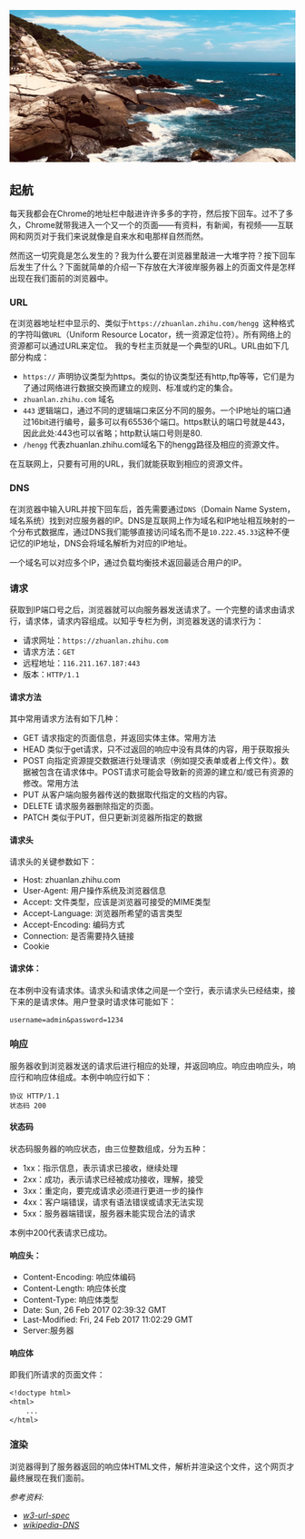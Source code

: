 ![tide](../img/tide.jpg)
## 起航

每天我都会在Chrome的地址栏中敲进许许多多的字符，然后按下回车。过不了多久，Chrome就带我进入一个又一个的页面——有资料，有新闻，有视频——互联网和网页对于我们来说就像是自来水和电那样自然而然。

然而这一切究竟是怎么发生的？我为什么要在浏览器里敲进一大堆字符？按下回车后发生了什么？下面就简单的介绍一下存放在大洋彼岸服务器上的页面文件是怎样出现在我们面前的浏览器中。

### URL

在浏览器地址栏中显示的、类似于`https://zhuanlan.zhihu.com/hengg `这种格式的字符叫做`URL`（Uniform Resource Locator，统一资源定位符）。所有网络上的资源都可以通过URL来定位。
我的专栏主页就是一个典型的URL。URL由如下几部分构成：
- `https://` 声明协议类型为https。类似的协议类型还有http,ftp等等，它们是为了通过网络进行数据交换而建立的规则、标准或约定的集合。
- `zhuanlan.zhihu.com` 域名
- `443` 逻辑端口，通过不同的逻辑端口来区分不同的服务。一个IP地址的端口通过16bit进行编号，最多可以有65536个端口。https默认的端口号就是443，因此此处:443也可以省略；http默认端口号则是80.
- `/hengg` 代表zhuanlan.zhihu.com域名下的hengg路径及相应的资源文件。

在互联网上，只要有可用的URL，我们就能获取到相应的资源文件。

### DNS
在浏览器中输入URL并按下回车后，首先需要通过`DNS`（Domain Name System，域名系统）找到对应服务器的IP。DNS是互联网上作为域名和IP地址相互映射的一个分布式数据库，通过DNS我们能够直接访问域名而不是`10.222.45.33`这种不便记忆的IP地址，DNS会将域名解析为对应的IP地址。

一个域名可以对应多个IP，通过负载均衡技术返回最适合用户的IP。

### 请求
获取到IP端口号之后，浏览器就可以向服务器发送请求了。一个完整的请求由请求行，请求体，请求内容组成。以知乎专栏为例，浏览器发送的请求行为：
- 请求网址：`https://zhuanlan.zhihu.com`
- 请求方法：`GET`
- 远程地址：`116.211.167.187:443`
- 版本：`HTTP/1.1`
#### 请求方法
其中常用请求方法有如下几种：
- GET 请求指定的页面信息，并返回实体主体。常用方法
- HEAD 类似于get请求，只不过返回的响应中没有具体的内容，用于获取报头
- POST 向指定资源提交数据进行处理请求（例如提交表单或者上传文件）。数据被包含在请求体中。POST请求可能会导致新的资源的建立和/或已有资源的修改。常用方法
- PUT 从客户端向服务器传送的数据取代指定的文档的内容。
- DELETE 请求服务器删除指定的页面。
- PATCH 类似于PUT，但只更新浏览器所指定的数据
#### 请求头
请求头的关键参数如下：

- Host: zhuanlan.zhihu.com
- User-Agent: 用户操作系统及浏览器信息
- Accept: 文件类型，应该是浏览器可接受的MIME类型
- Accept-Language: 浏览器所希望的语言类型 
- Accept-Encoding: 编码方式
- Connection: 是否需要持久链接
- Cookie

#### 请求体：

在本例中没有请求体。请求头和请求体之间是一个空行，表示请求头已经结束，接下来的是请求体。用户登录时请求体可能如下：
```
username=admin&password=1234
```

### 响应
服务器收到浏览器发送的请求后进行相应的处理，并返回响应。响应由响应头，响应行和响应体组成。本例中响应行如下：
```
协议 HTTP/1.1
状态码 200
```
#### 状态码
状态码服务器的响应状态，由三位整数组成，分为五种：
- 1xx：指示信息，表示请求已接收，继续处理
- 2xx：成功，表示请求已经被成功接收，理解，接受
- 3xx：重定向，要完成请求必须进行更进一步的操作
- 4xx：客户端错误，请求有语法错误或请求无法实现
- 5xx：服务器端错误，服务器未能实现合法的请求

本例中200代表请求已成功。
#### 响应头：
- Content-Encoding: 响应体编码
- Content-Length: 响应体长度
- Content-Type: 响应体类型
- Date: Sun, 26 Feb 2017 02:39:32 GMT
- Last-Modified: Fri, 24 Feb 2017 11:02:29 GMT
- Server:服务器

#### 响应体
即我们所请求的页面文件：
```
<!doctype html>
<html> 
    ...
</html>
```
### 渲染
浏览器得到了服务器返回的响应体HTML文件，解析并渲染这个文件，这个网页才最终展现在我们面前。

*参考资料:*
- *[w3-url-spec](https://www.w3.org/Addressing/URL/url-spec.txt)*
- *[wikipedia-DNS](https://zh.wikipedia.org/wiki/%E5%9F%9F%E5%90%8D%E7%B3%BB%E7%BB%9F)*
